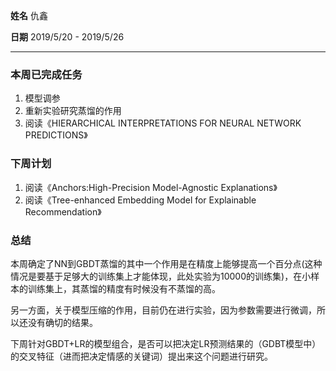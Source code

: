 **姓名** 仇鑫

**日期** 2019/5/20 - 2019/5/26

------

### 本周已完成任务

1. 模型调参
2. 重新实验研究蒸馏的作用
3. 阅读《HIERARCHICAL INTERPRETATIONS FOR NEURAL NETWORK PREDICTIONS》

### 下周计划

1. 阅读《Anchors:High-Precision Model-Agnostic Explanations》
2. 阅读《Tree-enhanced Embedding Model for Explainable Recommendation》

### 总结

本周确定了NN到GBDT蒸馏的其中一个作用是在精度上能够提高一个百分点(这种情况是要基于足够大的训练集上才能体现，此处实验为10000的训练集)，在小样本的训练集上，其蒸馏的精度有时候没有不蒸馏的高。

另一方面，关于模型压缩的作用，目前仍在进行实验，因为参数需要进行微调，所以还没有确切的结果。

下周针对GBDT+LR的模型组合，是否可以把决定LR预测结果的（GDBT模型中）的交叉特征（进而把决定情感的关键词）提出来这个问题进行研究。